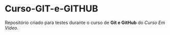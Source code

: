 # Curso-GIT-e-GITHUB
Repositório criado para testes durante o curso de **Git e GitHub** do *Curso Em Vídeo*.
